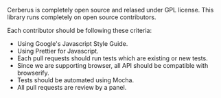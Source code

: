 Cerberus is completely open source and relased under GPL license.
This library runs completely on open source contributors.

Each contributor should be following these criteria:

- Using Google's Javascript Style Guide.
- Using Prettier for Javascript.
- Each pull requests should run tests which are existing or new tests.
- Since we are supporting browser, all API should be compatible with browserify.
- Tests should be automated using Mocha.
- All pull requests are review by a panel.
